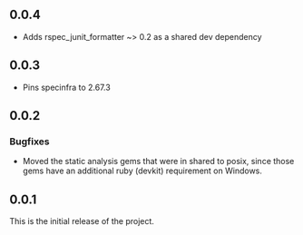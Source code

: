 ## 0.0.4
- Adds rspec_junit_formatter ~> 0.2 as a shared dev dependency

## 0.0.3

- Pins specinfra to 2.67.3

## 0.0.2

### Bugfixes
- Moved the static analysis gems that were in shared to posix, since those gems have an additional ruby (devkit) requirement on Windows.

## 0.0.1

This is the initial release of the project.

